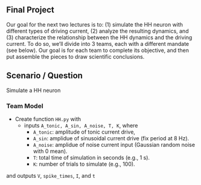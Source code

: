 ## Final Project

Our goal for the next two lectures is to: (1) simulate the HH neuron with different types of driving current, (2) analyze the resulting dynamics, and (3) characterize the relationship between the HH dynamics and the driving current. To do so, we’ll divide into 3 teams, each with a different mandate (see below). Our goal is for each team to complete its objective, and then put assemble the pieces to draw scientific conclusions.


## Scenario / Question

Simulate a HH neuron 



### Team Model
- Create function `HH.py` with
	- inputs `A_tonic, A_sin, A_noise, T, K`, where
		- `A_tonic`: amplitude of tonic current drive,
		- `A_sin`: amplidue of sinusoidal current drive (fix period at 8 Hz).
		- `A_noise`:  amplidue of noise current input (Gaussian random noise with 0 mean).
		- `T`:  total time of simulation in seconds (e.g., 1 s).
		- `K`:  number of trials to simulate (e.g., 100).


and outputs `V`, `spike_times`, `I`, and `t`

